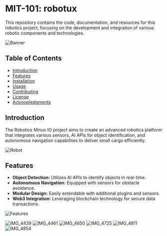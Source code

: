 MIT-101: robotux
========

This repository contains the code, documentation, and resources for this robotics project, focusing on the development and integration of various robotic components and technologies.

![Banner](images/02.jpg.png)

## Table of Contents

- [Introduction](#introduction)
- [Features](#features)
- [Installation](#installation)
- [Usage](#usage)
- [Contributing](#contributing)
- [License](#license)
- [Acknowledgments](#acknowledgments)

## Introduction

The Robotics Minux IO project aims to create an advanced robotics platform that integrates various sensors, AI APIs for object identification, and autonomous navigation capabilities to deliver small cargo efficiently.

![Robot](images/robot.png)

## Features

- **Object Detection:** Utilizes AI APIs to identify objects in real-time.
- **Autonomous Navigation:** Equipped with sensors for obstacle avoidance.
- **Modular Design:** Easily extendable with additional plugins and sensors.
- **Web3 Integration:** Leveraging blockchain technology for secure data transactions.

![Features](images/features.png)



![IMG_4439](images/IMG_4439.jpeg)
![IMG_4461](images/IMG_4461.jpeg)
![IMG_4650](images/IMG_4650.jpeg)
![IMG_4725](images/IMG_4725.jpeg)
![IMG_4811](images/IMG_4811.jpeg)
![IMG_4854](images/IMG_4854.jpeg)
